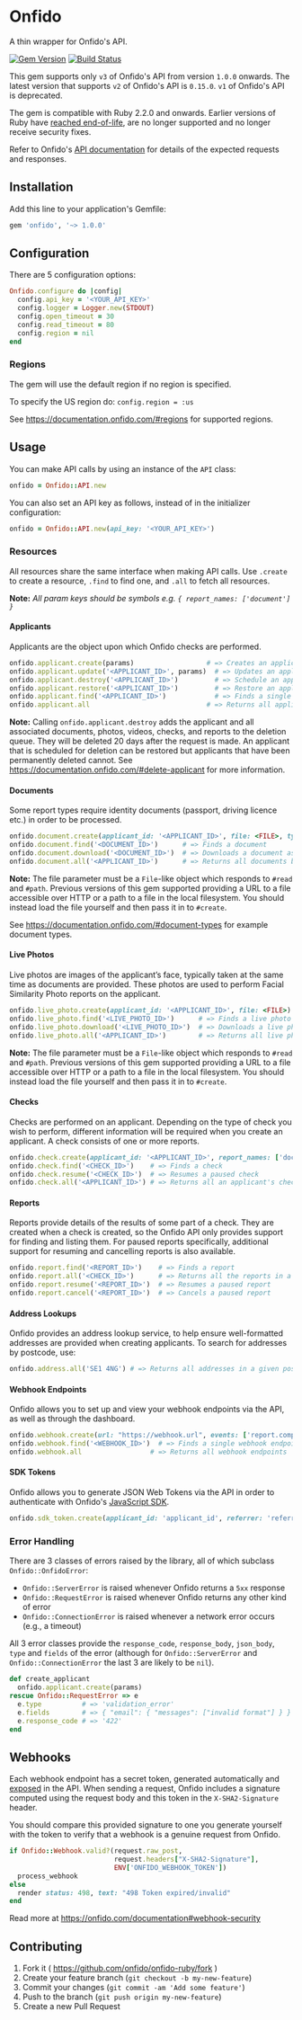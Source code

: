 # Onfido

A thin wrapper for Onfido's API.

[![Gem Version](https://badge.fury.io/rb/onfido.svg)](http://badge.fury.io/rb/onfido)
[![Build Status](https://travis-ci.org/onfido/onfido-ruby.svg?branch=master)](https://travis-ci.org/onfido/onfido-ruby)

This gem supports only `v3` of Onfido's API from version `1.0.0` onwards. The latest version that supports `v2` of Onfido's API is `0.15.0`. `v1` of Onfido's API is deprecated.

The gem is compatible with Ruby 2.2.0 and onwards. Earlier versions of Ruby have [reached end-of-life](https://www.ruby-lang.org/en/news/2017/04/01/support-of-ruby-2-1-has-ended/), are no longer supported and no longer receive security fixes.

Refer to Onfido's [API documentation](https://documentation.onfido.com) for details of the expected requests and responses.

## Installation

Add this line to your application's Gemfile:

```ruby
gem 'onfido', '~> 1.0.0'
```

## Configuration

There are 5 configuration options:

```ruby
Onfido.configure do |config|
  config.api_key = '<YOUR_API_KEY>'
  config.logger = Logger.new(STDOUT)
  config.open_timeout = 30
  config.read_timeout = 80
  config.region = nil
end
```

### Regions

The gem will use the default region if no region is specified.

To specify the US region do:
`config.region = :us`

See https://documentation.onfido.com/#regions for supported regions.

## Usage

You can make API calls by using an instance of the `API` class:

```ruby
onfido = Onfido::API.new
```

You can also set an API key as follows, instead of in the initializer configuration:

```ruby
onfido = Onfido::API.new(api_key: '<YOUR_API_KEY>')
```

### Resources

All resources share the same interface when making API calls. Use `.create` to create a resource, `.find` to find one, and `.all` to fetch all resources.

**Note:** *All param keys should be symbols e.g. `{ report_names: ['document'] }`*

#### Applicants

Applicants are the object upon which Onfido checks are performed.

```ruby
onfido.applicant.create(params)                  # => Creates an applicant
onfido.applicant.update('<APPLICANT_ID>', params)  # => Updates an applicant
onfido.applicant.destroy('<APPLICANT_ID>')         # => Schedule an applicant for deletion
onfido.applicant.restore('<APPLICANT_ID>')         # => Restore an applicant scheduled for deletion
onfido.applicant.find('<APPLICANT_ID>')            # => Finds a single applicant
onfido.applicant.all                             # => Returns all applicants
```

**Note:** Calling `onfido.applicant.destroy` adds the applicant and all associated documents, photos, videos, checks, and reports to the deletion queue. They will be deleted 20 days after the request is made. An applicant that is scheduled for deletion can be restored but applicants that have been permanently deleted cannot.
See https://documentation.onfido.com/#delete-applicant for more information.

#### Documents

Some report types require identity documents (passport, driving licence etc.) in order to be processed.

```ruby
onfido.document.create(applicant_id: '<APPLICANT_ID>', file: <FILE>, type: 'passport') # => Creates a document
onfido.document.find('<DOCUMENT_ID>')      # => Finds a document
onfido.document.download('<DOCUMENT_ID>')  # => Downloads a document as a binary data
onfido.document.all('<APPLICANT_ID>')      # => Returns all documents belonging to an applicant
```

**Note:** The file parameter must be a `File`-like object which responds to `#read` and `#path`.
Previous versions of this gem supported providing a URL to a file accessible over HTTP or a path
to a file in the local filesystem. You should instead load the file yourself and then pass it in
to `#create`.

See https://documentation.onfido.com/#document-types for example document types.

#### Live Photos

Live photos are images of the applicant’s face, typically taken at the same time as documents are provided. These photos are used to perform Facial Similarity Photo reports on the applicant.

```ruby
onfido.live_photo.create(applicant_id: '<APPLICANT_ID>', file: <FILE>) # => Creates a live photo
onfido.live_photo.find('<LIVE_PHOTO_ID>')      # => Finds a live photo
onfido.live_photo.download('<LIVE_PHOTO_ID>')  # => Downloads a live photo as binary data
onfido.live_photo.all('<APPLICANT_ID>')        # => Returns all live photos belonging to an applicant
```

**Note:** The file parameter must be a `File`-like object which responds to `#read` and `#path`.
Previous versions of this gem supported providing a URL to a file accessible over HTTP or a path
to a file in the local filesystem. You should instead load the file yourself and then pass it in
to `#create`.

#### Checks

Checks are performed on an applicant. Depending on the type of check you wish to perform, different information will be required when you create an applicant. A check consists of one or more reports.

```ruby
onfido.check.create(applicant_id: '<APPLICANT_ID>', report_names: ['document', 'facial_similarity_photo']) # => Creates a check
onfido.check.find('<CHECK_ID>')    # => Finds a check
onfido.check.resume('<CHECK_ID>')  # => Resumes a paused check
onfido.check.all('<APPLICANT_ID>') # => Returns all an applicant's checks
```

#### Reports

Reports provide details of the results of some part of a check. They are
created when a check is created, so the Onfido API only provides support for
finding and listing them. For paused reports specifically, additional support for resuming and
 cancelling reports is also available.

```ruby
onfido.report.find('<REPORT_ID>')    # => Finds a report
onfido.report.all('<CHECK_ID>')      # => Returns all the reports in a check
onfido.report.resume('<REPORT_ID>')  # => Resumes a paused report
onfido.report.cancel('<REPORT_ID>')  # => Cancels a paused report
```

#### Address Lookups

Onfido provides an address lookup service, to help ensure well-formatted
addresses are provided when creating applicants. To search for addresses
by postcode, use:

```ruby
onfido.address.all('SE1 4NG') # => Returns all addresses in a given postcode
```

#### Webhook Endpoints

Onfido allows you to set up and view your webhook endpoints via the API, as well
as through the dashboard.

```ruby
onfido.webhook.create(url: "https://webhook.url", events: ['report.completed, check.completed']) # => Registers a webhook endpoint
onfido.webhook.find('<WEBHOOK_ID>')  # => Finds a single webhook endpoint
onfido.webhook.all                 # => Returns all webhook endpoints
```

#### SDK Tokens

Onfido allows you to generate JSON Web Tokens via the API in order to authenticate
with Onfido's [JavaScript SDK](https://github.com/onfido/onfido-sdk-ui).

```ruby
onfido.sdk_token.create(applicant_id: 'applicant_id', referrer: 'referrer') # => Creates a JWT
```

### Error Handling

There are 3 classes of errors raised by the library, all of which subclass `Onfido::OnfidoError`:
- `Onfido::ServerError` is raised whenever Onfido returns a `5xx` response
- `Onfido::RequestError` is raised whenever Onfido returns any other kind of error
- `Onfido::ConnectionError` is raised whenever a network error occurs (e.g., a timeout)

All 3 error classes provide the `response_code`, `response_body`, `json_body`, `type` and `fields` of the error (although for `Onfido::ServerError` and `Onfido::ConnectionError` the last 3 are likely to be `nil`).

```ruby
def create_applicant
  onfido.applicant.create(params)
rescue Onfido::RequestError => e
  e.type          # => 'validation_error'
  e.fields        # => { "email": { "messages": ["invalid format"] } }
  e.response_code # => '422'
end
```

## Webhooks

Each webhook endpoint has a secret token, generated automatically and [exposed](https://onfido.com/documentation#register-webhook) in the API. When sending a request, Onfido includes a signature computed using the request body and this token in the `X-SHA2-Signature` header.

You should compare this provided signature to one you generate yourself with the token to verify that a webhook is a genuine request from Onfido.

```ruby
if Onfido::Webhook.valid?(request.raw_post,
                          request.headers["X-SHA2-Signature"],
                          ENV['ONFIDO_WEBHOOK_TOKEN'])
  process_webhook
else
  render status: 498, text: "498 Token expired/invalid"
end
```

Read more at https://onfido.com/documentation#webhook-security 

## Contributing

1. Fork it ( https://github.com/onfido/onfido-ruby/fork )
2. Create your feature branch (`git checkout -b my-new-feature`)
3. Commit your changes (`git commit -am 'Add some feature'`)
4. Push to the branch (`git push origin my-new-feature`)
5. Create a new Pull Request
